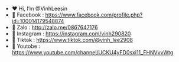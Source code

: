 - ❤️ Hi, I’m @VinhLeesin
- 💛 Facebook : https://www.facebook.com/profile.php?id=100014179548874
- 💜 Zalo : http://zalo.me/0867647176
- 💙 Instagram : https://instagram.com/vinh290820
- 💚 Tiktok : https://www.tiktok.com/@vinh_lee2908
- 🧡 Youtobe : https://www.youtube.com/channel/UCKU4yFD0sxi11_FHNVvvWtg
